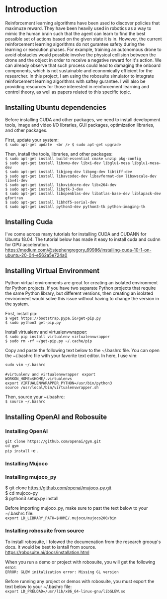 # Introduction

Reinforcement learning algorithms have been used to discover policies that maximuze reward.  They have been heavily used in robotics as a way to mimic the human brain such that the agent can learn to find the best possible set of actions based on the given state it is in.  However, the current reinforcement learning algorithms do not gurantee safety during the learning or execution phases.  For example, training an autonomous drone to avoid obstacles would possible involve the physical collision between the drone and the object in order to receive a negative reward for it's action.  We can already observe that such process could lead to damaging the onboard components, which is not sustainable and economically efficient for the researcher. In this project, I am using the robosuite simulator to integrate reinforcement learning algorithms with saftey gurantee.  I will also be providing resources for those interested in reinforcement learning and control theory, as well as papers related to this specific topic.

## Installing Ubuntu dependencies
Before installing CUDA and other packages, we need to install development tools, image and video I/O libraries, GUI packages, optimization libraries, and other packages. 

First, update your system: <br />
`$ sudo apt-get update  <br />
$ sudo apt-get upgrade`

Then, install the tools, libraries, and other packages: <br />
`$ sudo apt-get install build-essential cmake unzip pkg-config` <br />
`$ sudo apt-get install libxmu-dev libxi-dev libglu1-mesa libglu1-mesa-dev` <br />
`$ sudo apt-get install libjpeg-dev libpng-dev libtiff-dev` <br />
`$ sudo apt-get install libavcodec-dev libavformat-dev libswscale-dev libv4l-dev` <br />
`$ sudo apt-get install libxvidcore-dev libx264-dev` <br />
`$ sudo apt-get install libgtk-3-dev` <br />
`$ sudo apt-get install libopenblas-dev libatlas-base-dev liblapack-dev gfortran` <br />
`$ sudo apt-get install libhdf5-serial-dev` <br />
`$ sudo apt-get install python3-dev python3-tk python-imaging-tk` <br />


## Installing Cuda
I've come across many tutorials for installing CUDA and CUDANN for Ubuntu 18.04.  The tutorial below has made it easy to install cuda and cudnn for GPU acceleration. <br />
https://medium.com/@stephengregory_69986/installing-cuda-10-1-on-ubuntu-20-04-e562a5e724a0

## Installing Virtual Environment
Python virtual environments are great for creating an isolated environment for Python projects.  If you have two separate Python projects that require the same Python library, but different versions, then creating an isolated environment would solve this issue without having to change the version in the system.  

First, install pip: <br />
`$ wget https://bootstrap.pypa.io/get-pip.py` <br />
`$ sudo python3 get-pip.py`

Install virtualenv and virtualenvwrapper: <br /> 
`$ sudo pip install virtualenv virtualenvwrapper` <br />
`$ sudo rm -rf ~/get-pip.py ~/.cache/pip`

Copy and paste the following text below to the ~/.bashrc file.  You can open the ~/.bashrc file with your favorite text editor. In here, I use vim: <br />

`sudo vim ~/.bashrc`

`#virtualenv and virtualenvwrapper `
`export WORKON_HOME=$HOME/.virtualenvs` <br />
`export VIRTUALENVWRAPPER_PYTHON=/usr/bin/python3` <br />
`source /usr/local/bin/virtualenvwrapper.sh`

Then, source your ~/.bashrc: <br />
`$ source ~/.bashrc`

## Installing OpenAI and Robosuite 
### Installing OpenAI
`git clone https://github.com/openai/gym.git` <br />
`cd gym` <br />
`pip install` -e .

### Installing Mujoco

### Installing mujoco_py
$ git clone https://github.com/openai/mujoco-py.git <br />
$ cd mujoco-py <br />
$ python3 setup.py install

Before importing mujoco_py, make sure to past the text below to your ~/.bashrc file: <br />
`export LD_LIBRARY_PATH=$HOME/.mujoco/mujoco200/bin`

### Installing robosuite from source
To install robosuite, I folowed the documenation from the research grooup's docs.  It would be best to isntall from source.
https://robosuite.ai/docs/installation.html

When you run a demo or project with robosuite, you will get the following error: <br />
`ERROR: GLEW initalization error: Missing GL version`

Before running any project or demos with robosuite, you must export the text below to your ~/.bashrc file: <br />
`export LD_PRELOAD=/usr/lib/x86_64-linux-gnu/libGLEW.so`


